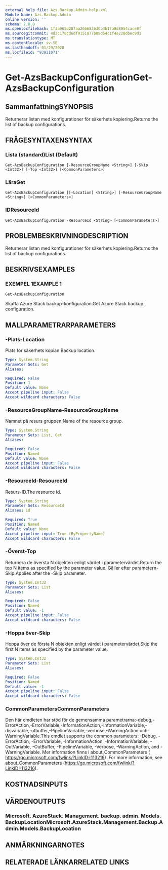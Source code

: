```yaml
---
external help file: Azs.Backup.Admin-help.xml
Module Name: Azs.Backup.Admin
online version: ''
schema: 2.0.0
ms.openlocfilehash: 1f3a965d287aa266683636b4b17a8d8954cace8f
ms.sourcegitcommit: 4d2c178cd6df9151877b08d54c1f4a228dbec9d1
ms.translationtype: MT
ms.contentlocale: sv-SE
ms.lasthandoff: 01/29/2020
ms.locfileid: "93921071"
---
```

# <span data-ttu-id="ab404-101">Get-AzsBackupConfiguration</span><span class="sxs-lookup"><span data-stu-id="ab404-101">Get-AzsBackupConfiguration</span></span>

## <span data-ttu-id="ab404-102">Sammanfattning</span><span class="sxs-lookup"><span data-stu-id="ab404-102">SYNOPSIS</span></span>
<span data-ttu-id="ab404-103">Returnerar listan med konfigurationer för säkerhets kopiering.</span><span class="sxs-lookup"><span data-stu-id="ab404-103">Returns the list of backup configurations.</span></span>

## <span data-ttu-id="ab404-104">FRÅGESYNTAXEN</span><span class="sxs-lookup"><span data-stu-id="ab404-104">SYNTAX</span></span>

### <span data-ttu-id="ab404-105">Lista (standard)</span><span class="sxs-lookup"><span data-stu-id="ab404-105">List (Default)</span></span>
```
Get-AzsBackupConfiguration [-ResourceGroupName <String>] [-Skip <Int32>] [-Top <Int32>] [<CommonParameters>]
```

### <span data-ttu-id="ab404-106">Lära</span><span class="sxs-lookup"><span data-stu-id="ab404-106">Get</span></span>
```
Get-AzsBackupConfiguration [[-Location] <String>] [-ResourceGroupName <String>] [<CommonParameters>]
```

### <span data-ttu-id="ab404-107">ID</span><span class="sxs-lookup"><span data-stu-id="ab404-107">ResourceId</span></span>
```
Get-AzsBackupConfiguration -ResourceId <String> [<CommonParameters>]
```

## <span data-ttu-id="ab404-108">PROBLEMBESKRIVNING</span><span class="sxs-lookup"><span data-stu-id="ab404-108">DESCRIPTION</span></span>
<span data-ttu-id="ab404-109">Returnerar listan med konfigurationer för säkerhets kopiering.</span><span class="sxs-lookup"><span data-stu-id="ab404-109">Returns the list of backup configurations.</span></span>

## <span data-ttu-id="ab404-110">BESKRIVS</span><span class="sxs-lookup"><span data-stu-id="ab404-110">EXAMPLES</span></span>

### <span data-ttu-id="ab404-111">EXEMPEL 1</span><span class="sxs-lookup"><span data-stu-id="ab404-111">EXAMPLE 1</span></span>
```
Get-AzsBackupConfiguration
```

<span data-ttu-id="ab404-112">Skaffa Azure Stack backup-konfiguration.</span><span class="sxs-lookup"><span data-stu-id="ab404-112">Get Azure Stack backup configuration.</span></span>

## <span data-ttu-id="ab404-113">MALLPARAMETRAR</span><span class="sxs-lookup"><span data-stu-id="ab404-113">PARAMETERS</span></span>

### <span data-ttu-id="ab404-114">-Plats</span><span class="sxs-lookup"><span data-stu-id="ab404-114">-Location</span></span>
<span data-ttu-id="ab404-115">Plats för säkerhets kopian.</span><span class="sxs-lookup"><span data-stu-id="ab404-115">Backup location.</span></span>

```yaml
Type: System.String
Parameter Sets: Get
Aliases:

Required: False
Position: 1
Default value: None
Accept pipeline input: False
Accept wildcard characters: False
```

### <span data-ttu-id="ab404-116">-ResourceGroupName</span><span class="sxs-lookup"><span data-stu-id="ab404-116">-ResourceGroupName</span></span>
<span data-ttu-id="ab404-117">Namnet på resurs gruppen.</span><span class="sxs-lookup"><span data-stu-id="ab404-117">Name of the resource group.</span></span>

```yaml
Type: System.String
Parameter Sets: List, Get
Aliases:

Required: False
Position: Named
Default value: None
Accept pipeline input: False
Accept wildcard characters: False
```

### <span data-ttu-id="ab404-118">-ResourceId</span><span class="sxs-lookup"><span data-stu-id="ab404-118">-ResourceId</span></span>
<span data-ttu-id="ab404-119">Resurs-ID.</span><span class="sxs-lookup"><span data-stu-id="ab404-119">The resource id.</span></span>

```yaml
Type: System.String
Parameter Sets: ResourceId
Aliases: id

Required: True
Position: Named
Default value: None
Accept pipeline input: True (ByPropertyName)
Accept wildcard characters: False
```

### <span data-ttu-id="ab404-120">-Överst</span><span class="sxs-lookup"><span data-stu-id="ab404-120">-Top</span></span>
<span data-ttu-id="ab404-121">Returnera de översta N objekten enligt värdet i parametervärdet.</span><span class="sxs-lookup"><span data-stu-id="ab404-121">Return the top N items as specified by the parameter value.</span></span>
<span data-ttu-id="ab404-122">Gäller efter parametern-Skip.</span><span class="sxs-lookup"><span data-stu-id="ab404-122">Applies after the -Skip parameter.</span></span>

```yaml
Type: System.Int32
Parameter Sets: List
Aliases:

Required: False
Position: Named
Default value: -1
Accept pipeline input: False
Accept wildcard characters: False
```

### <span data-ttu-id="ab404-123">-Hoppa över</span><span class="sxs-lookup"><span data-stu-id="ab404-123">-Skip</span></span>
<span data-ttu-id="ab404-124">Hoppa över de första N objekten enligt värdet i parametervärdet.</span><span class="sxs-lookup"><span data-stu-id="ab404-124">Skip the first N items as specified by the parameter value.</span></span>

```yaml
Type: System.Int32
Parameter Sets: List
Aliases:

Required: False
Position: Named
Default value: -1
Accept pipeline input: False
Accept wildcard characters: False
```

### <span data-ttu-id="ab404-125">CommonParameters</span><span class="sxs-lookup"><span data-stu-id="ab404-125">CommonParameters</span></span>
<span data-ttu-id="ab404-126">Den här cmdleten har stöd för de gemensamma parametrarna:-debug,-ErrorAction,-ErrorVariable,-InformationAction,-InformationVariable,-disvariable,-utbuffer,-PipelineVariable,-verbose,-WarningAction och-WarningVariable.</span><span class="sxs-lookup"><span data-stu-id="ab404-126">This cmdlet supports the common parameters: -Debug, -ErrorAction, -ErrorVariable, -InformationAction, -InformationVariable, -OutVariable, -OutBuffer, -PipelineVariable, -Verbose, -WarningAction, and -WarningVariable.</span></span> <span data-ttu-id="ab404-127">Mer information finns i about_CommonParameters ( https://go.microsoft.com/fwlink/?LinkID=113216) .</span><span class="sxs-lookup"><span data-stu-id="ab404-127">For more information, see about_CommonParameters (https://go.microsoft.com/fwlink/?LinkID=113216).</span></span>

## <span data-ttu-id="ab404-128">KOSTNADS</span><span class="sxs-lookup"><span data-stu-id="ab404-128">INPUTS</span></span>

## <span data-ttu-id="ab404-129">VÄRDEN</span><span class="sxs-lookup"><span data-stu-id="ab404-129">OUTPUTS</span></span>

### <span data-ttu-id="ab404-130">Microsoft. AzureStack. Management. backup. admin. Models. BackupLocation</span><span class="sxs-lookup"><span data-stu-id="ab404-130">Microsoft.AzureStack.Management.Backup.Admin.Models.BackupLocation</span></span>

## <span data-ttu-id="ab404-131">ANMÄRKNINGAR</span><span class="sxs-lookup"><span data-stu-id="ab404-131">NOTES</span></span>

## <span data-ttu-id="ab404-132">RELATERADE LÄNKAR</span><span class="sxs-lookup"><span data-stu-id="ab404-132">RELATED LINKS</span></span>
